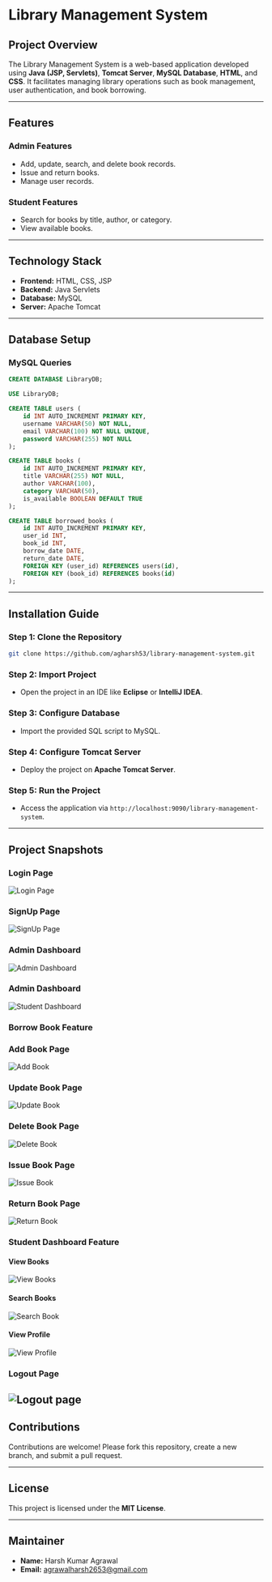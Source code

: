 # Library Management System

## Project Overview
The Library Management System is a web-based application developed using **Java (JSP, Servlets)**, **Tomcat Server**, **MySQL Database**, **HTML**, and **CSS**. It facilitates managing library operations such as book management, user authentication, and book borrowing.

---

## Features
### Admin Features
- Add, update, search, and delete book records.
- Issue and return books.
- Manage user records.

### Student Features
- Search for books by title, author, or category.
- View available books.

---

## Technology Stack
- **Frontend:** HTML, CSS, JSP
- **Backend:** Java Servlets
- **Database:** MySQL
- **Server:** Apache Tomcat

---

## Database Setup
### MySQL Queries
```sql
CREATE DATABASE LibraryDB;

USE LibraryDB;

CREATE TABLE users (
    id INT AUTO_INCREMENT PRIMARY KEY,
    username VARCHAR(50) NOT NULL,
    email VARCHAR(100) NOT NULL UNIQUE,
    password VARCHAR(255) NOT NULL
);

CREATE TABLE books (
    id INT AUTO_INCREMENT PRIMARY KEY,
    title VARCHAR(255) NOT NULL,
    author VARCHAR(100),
    category VARCHAR(50),
    is_available BOOLEAN DEFAULT TRUE
);

CREATE TABLE borrowed_books (
    id INT AUTO_INCREMENT PRIMARY KEY,
    user_id INT,
    book_id INT,
    borrow_date DATE,
    return_date DATE,
    FOREIGN KEY (user_id) REFERENCES users(id),
    FOREIGN KEY (book_id) REFERENCES books(id)
);
```

---

## Installation Guide

### Step 1: Clone the Repository
```bash
git clone https://github.com/agharsh53/library-management-system.git
```

### Step 2: Import Project
- Open the project in an IDE like **Eclipse** or **IntelliJ IDEA**.

### Step 3: Configure Database
- Import the provided SQL script to MySQL.

### Step 4: Configure Tomcat Server
- Deploy the project on **Apache Tomcat Server**.

### Step 5: Run the Project
- Access the application via `http://localhost:9090/library-management-system`.

---

## Project Snapshots

### **Login Page**
![Login Page](snapshots/login_page.png)

### **SignUp Page**
![SignUp Page](snapshots/signup_page.png)

### **Admin Dashboard**
![Admin Dashboard](snapshots/admin_dashboard.png)

### **Admin Dashboard**
![Student Dashboard](snapshots/student_dashboard.png)

### **Borrow Book Feature**
### **Add Book Page**
![Add Book](snapshots/addBook_page.png)

### **Update Book Page**
![Update Book](snapshots/updateBook_page.png)

### **Delete Book Page**
![Delete Book](snapshots/deleteBook_page.png)

### **Issue Book Page**
![Issue Book](snapshots/issueBook_page.png)

### **Return Book Page**
![Return Book](snapshots/returnBook_page.png)

### **Student Dashboard Feature**
#### **View Books**
![View Books](snapshots/viewBook_page.png)
#### **Search Books**
![Search Book](snapshots/searchBook_page.png)
#### **View Profile**
![View Profile](snapshots/viewProfile_page.png)

### **Logout Page**
![Logout page](snapshots/logout_page2.png)
---

## Contributions
Contributions are welcome! Please fork this repository, create a new branch, and submit a pull request.

---

## License
This project is licensed under the **MIT License**.

---

## Maintainer
- **Name:** Harsh Kumar Agrawal 
- **Email:** agrawalharsh2653@gmail.com
